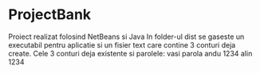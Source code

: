 # ProjectBank

Proiect realizat folosind NetBeans si Java
In folder-ul dist se gaseste un executabil pentru aplicatie si un fisier text care contine 3 conturi deja create.
Cele 3 conturi deja existente si parolele: 
vasi parola
andu 1234
alin 1234
